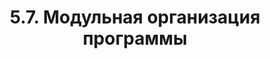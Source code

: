 ---
title: '5.7. Модульная организация программы'
metaTitle: '5.7. Модульная организация программы'
metaDescription: '5.7. Модульная организация программы'
---